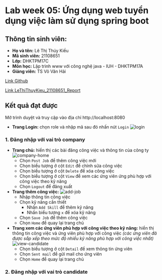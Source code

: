 # Lab week 05: Ứng dụng web tuyển dụng việc làm sử dụng spring boot

## Thông tin sinh viên:

- **Họ và tên:** Lê Thị Thúy Kiều
- **Mã sinh viên:** 21108651
- **Lớp:** DHKTPM17C
- **Môn học:** Lập trình www với công nghệ java - IUH - DHKTPM17A
- **Giảng viên:** TS Võ Văn Hải

[Link Github](https://github.com/Tika13lee/Lab05_www)

[Link LeThiThuyKieu_21108651_Report](https://docs.google.com/document/d/1f7qCbTjiAhO3QwVGwuSJX3YV2_OhLdyzQzibuuI0A9U/edit?tab=t.0#heading=h.tzuotsfng98s)

## Kết quả đạt được

Mở trình duyệt và truy cập vào địa chỉ http://localhost:8080

- **Trang Login:** chọn role và nhập mã sau đó nhấn nút `Login`
  ![login](https://i.ibb.co/8PZ78rM/login.png)

### 1. Đăng nhập với vai trò company

- **Trang chủ:** hiển thị các bài đăng công việc và thông tin của công ty
  ![company-home](https://i.ibb.co/VDLbCtH/company-home.png)
    - Chọn `Post Job` để thêm công việc mới
    - Chọn biểu tượng ở cột `Edit` để chỉnh sửa công việc
    - Chọn biểu tượng ở cột `Delete` để xóa công việc
    - Chọn biểu tượng ở cột `View` để xem các ứng viên ứng phù hợp với công việc theo kỹ năng
    - Chọn `Logout` để đăng xuất
- **Trang thêm công việc:**
  ![add-job](https://i.ibb.co/L1QmMS5/add-job.png)
    - Nhập thông tin công việc
    - Chọn kỹ năng cần thiết
        - Nhấn `Add Skill` để thêm kỹ năng
        - Nhấn biểu tượng `x` để xóa kỹ năng
    - Chọn `Save Job` để thêm công việc
    - Chọn `Home` để quay lại trang chủ
- **Trang xem các ứng viên phù hợp với công việc theo kỹ năng:** hiển thị thông tin công việc và ứng viên phù hợp với
  công việc
  *(các ứng viên đã được sắp xếp theo mức độ nhiều kỹ năng phù hợp với công việc nhất)*
  ![view-candidate](https://i.ibb.co/2nG355Y/view-candidates.png)
    - Chọn biểu tượng ở cột `Detail` để xem thông tin ứng viên
    - Chọn `Sent mail` để gửi mail cho ứng viên
    - Chọn `Home` để quay lại trang chủ

### 2. Đăng nhập với vai trò candidate
